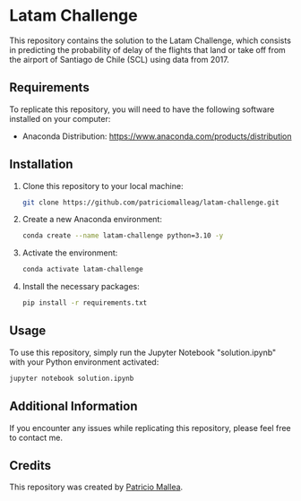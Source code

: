 # Latam Challenge

This repository contains the solution to the Latam Challenge, which consists in predicting the probability of delay of the flights that land or take off from the airport of Santiago de Chile (SCL) using data from 2017.

## Requirements

To replicate this repository, you will need to have the following software installed on your computer:

- Anaconda Distribution: https://www.anaconda.com/products/distribution

## Installation

1. Clone this repository to your local machine:

    ```bash
    git clone https://github.com/patriciomalleag/latam-challenge.git
    ```

2. Create a new Anaconda environment:

    ```bash
    conda create --name latam-challenge python=3.10 -y
    ```

3. Activate the environment:

    ```bash
    conda activate latam-challenge
    ```

4. Install the necessary packages:

    ```bash
    pip install -r requirements.txt
    ```

## Usage

To use this repository, simply run the Jupyter Notebook "solution.ipynb" with your Python environment activated:

```bash
jupyter notebook solution.ipynb
```

## Additional Information
If you encounter any issues while replicating this repository, please feel free to contact me.

## Credits
This repository was created by [Patricio Mallea](https://www.linkedin.com/in/patriciomallea/).